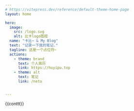 ```yaml
---
# https://vitepress.dev/reference/default-theme-home-page
layout: home

hero:
  image:
    src: /logo.svg
    alt: 比卡logo图捏
  name: "卡比~ & My Blog"
  text: "记录一下我的笔记."
  tagline: 这是一个占位符~
  actions:
    - theme: brand
      text: 个人简历
      link: https://huyipu.top
    - theme: alt
      text: 笔记
      link: /neto


---
```


<!-- features:
  - title: Feature A
    icon: 🤖
    details: Lorem ipsum dolor sit amet, consectetur adipiscing elit
  - title: Feature B
    icon: 🚀
    details: Lorem ipsum dolor sit amet, consectetur adipiscing elit
  - title: Feature C
    details: Lorem ipsum dolor sit amet, consectetur adipiscing elit -->

<div>{{conttt}}</div>

<script setup lang="ts">
import {ref,onMounted} from 'vue'
const conttt=ref('这是一个占位符~')

setTimeout(()=>{
  conttt.value='欢迎来到我的博客~'
},2000)

onMounted(()=>{
  setInterval(()=>{
    const date = new Date()
    const year = date.getFullYear()
    const month = date.getMonth() + 1
    const day = date.getDate()
    const hour = date.getHours()
    const minute = date.getMinutes()
    const second = date.getSeconds()
    const time = `${year}年${month}月${day}日 ${hour}时${minute}分${second}秒`
    document.querySelector('.tagline')!.innerHTML = time
  },1000)
})
</script>

<style scoped>
  :root{
    --vp-c-indigo-1:'#567bf3'!important;
  }
</style>